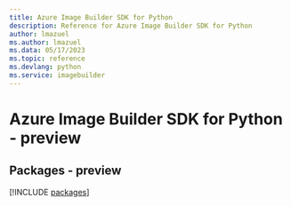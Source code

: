 ```yaml
---
title: Azure Image Builder SDK for Python
description: Reference for Azure Image Builder SDK for Python
author: lmazuel
ms.author: lmazuel
ms.data: 05/17/2023
ms.topic: reference
ms.devlang: python
ms.service: imagebuilder
---
```

# Azure Image Builder SDK for Python - preview
## Packages - preview
[!INCLUDE [packages](image-builder-index.md)]